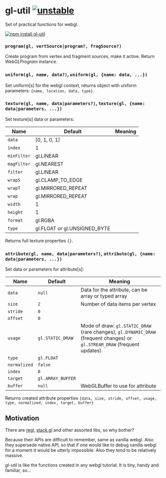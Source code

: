 # gl-util [![unstable](http://badges.github.io/stability-badges/dist/unstable.svg)](http://github.com/badges/stability-badges)

Set of practical functions for webgl.

[![npm install gl-util](https://nodei.co/npm/gl-util.png?mini=true)](https://npmjs.org/package/gl-util/)


### `program(gl, vertSource|program?, fragSource?)`

Create program from vertex and fragment sources, make it active. Return _WebGLProgram_ instance.

### `uniform(gl, name, data?)`, `uniform(gl, {name: data, ...})`

Set uniform[s] for the webgl context, returns object with uniform parameters: `{name, location, data, type}`.

### `texture(gl, name, data|parameters?)`, `texture(gl, {name: data|parameters, ...})`

Set texture[s] data or parameters:

| Name | Default | Meaning |
|---|---|---|
| `data` | [0, 1, 0, 1] | |
| `index` | 1 | |
| `minFilter` | gl.LINEAR | |
| `magFilter` | gl.NEAREST | |
| `filter` | gl.LINEAR | |
| `wrapS` | gl.CLAMP_TO_EDGE | |
| `wrapT` | gl.MIRRORED_REPEAT | |
| `wrap` | gl.MIRRORED_REPEAT | |
| `width` | 1 | |
| `height` | 1 | |
| `format` | gl.RGBA | |
| `type` | gl.FLOAT or gl.UNSIGNED_BYTE | |

Returns full texture properties `{}`.

### `attribute(gl, name, data|parameters?)`, `attribute(gl, {name: data|parameters, ...})`

Set data or parameters for attribute[s]:

| Name | Default | Meaning |
|---|---|---|
| `data` | `null` | Data for the attribute, can be array or typed array |
| `size` | `2` | Number of data items per vertex |
| `stride` | `0` | |
| `offset` | `0` | |
| `usage` | `gl.STATIC_DRAW` | Mode of draw: `gl.STATIC_DRAW` (rare changes), `gl.DYNAMIC_DRAW` (frequent changes) or `gl.STREAM_DRAW` (frequent updates) |
| `type` | `gl.FLOAT` | |
| `normalized` | `false` | |
| `index` | `0` | |
| `target` | `gl.ARRAY_BUFFER` | |
| `buffer` | `null` | WebGLBuffer to use for attribute |

Returns created attribute properties `{data, size, stride, offset, usage, type, normalized, index, target, buffer}`



## Motivation

There are [regl](https://github.com/regl-project/regl), [stack.gl](https://github.com/stackgl/) and other assorted libs, so why bother?

Because their APIs are difficult to remember, same as vanilla webgl. Also they supersede native API, so that if one would like to debug vanilla webgl for a moment it would be utterly impossible. Also they tend to be relatively massive.

_gl-util_ is like the functions created in any webgl tutorial. It is tiny, handy and familiar, so...
